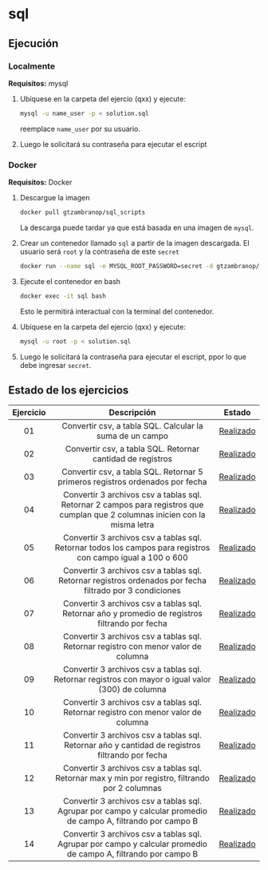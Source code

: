 # sql

## Ejecución

### Localmente

**Requisitos:** mysql

1. Ubíquese en la carpeta del ejercio (qxx) y ejecute:

	```bash
	mysql -u name_user -p < solution.sql
	```
	reemplace `name_user` por su usuario.
2. Luego le solicitará su contraseña para ejecutar el escript

### Docker

**Requisitos:** Docker

1. Descargue la imagen

	```bash
	docker pull gtzambranop/sql_scripts
	```
	La descarga puede tardar ya que está basada en una imagen de `mysql`.

2. Crear un contenedor llamado `sql` a partir de la imagen descargada. El usuario será `root` y la contraseña de este `secret`

	```bash
	docker run --name sql -e MYSQL_ROOT_PASSWORD=secret -d gtzambranop/sql_scripts
	```
3. Ejecute el contenedor en bash

	```bash
	docker exec -it sql bash
	```
	Esto le permitirá interactual con la terminal del contenedor.
4. Ubíquese en la carpeta del ejercio (qxx) y ejecute:

	```bash
	mysql -u root -p < solution.sql
	```
5. Luego le solicitará la contraseña para ejecutar el escript, ppor lo que debe ingresar `secret`.


## Estado de los ejercicios

| Ejercicio | Descripción | Estado |
| :---: | :---: | :---: |
|01|	Convertir csv, a tabla SQL. Calcular la suma de un campo|[Realizado](https://github.com/gtzambranop/scripts/blob/develop/sql/q01/solution.py) |
|02|	Convertir csv, a tabla SQL. Retornar cantidad de registros | [Realizado](https://github.com/gtzambranop/scripts/blob/develop/sql/q02/solution.py) |
|03|	Convertir csv, a tabla SQL. Retornar 5 primeros registros ordenados por fecha | [Realizado](https://github.com/gtzambranop/scripts/blob/develop/sql/q03/solution.py) |
|04|	Convertir 3 archivos csv a tablas sql. Retornar 2 campos para registros que cumplan que 2 columnas inicien con la misma letra | [Realizado](https://github.com/gtzambranop/scripts/blob/develop/sql/q04/solution.py) |
|05|	Convertir 3 archivos csv a tablas sql. Retornar todos los campos para registros con campo igual a 100 o 600 | [Realizado](https://github.com/gtzambranop/scripts/blob/develop/sql/q05/solution.py) |
|06|	Convertir 3 archivos csv a tablas sql. Retornar registros ordenados por fecha filtrado por 3 condiciones | [Realizado](https://github.com/gtzambranop/scripts/blob/develop/sql/q06/solution.py) |
|07|	Convertir 3 archivos csv a tablas sql. Retornar año y promedio de registros filtrando por fecha | [Realizado](https://github.com/gtzambranop/scripts/blob/develop/sql/q07/solution.py) |
|08|	Convertir 3 archivos csv a tablas sql. Retornar registro con menor valor de columna | [Realizado](https://github.com/gtzambranop/scripts/blob/develop/sql/q08/solution.py) |
|09|	Convertir 3 archivos csv a tablas sql. Retornar registros con mayor o igual valor (300) de columna | [Realizado](https://github.com/gtzambranop/scripts/blob/develop/sql/q09/solution.py) |
|10|	Convertir 3 archivos csv a tablas sql. Retornar registro con menor valor de columna | [Realizado](https://github.com/gtzambranop/scripts/blob/develop/sql/q10/solution.py) |
|11|	Convertir 3 archivos csv a tablas sql. Retornar año y cantidad de registros filtrando por fecha | [Realizado](https://github.com/gtzambranop/scripts/blob/develop/sql/q11/solution.py) |
|12|	Convertir 3 archivos csv a tablas sql. Retornar max y min por registro, filtrando por 2 columnas | [Realizado](https://github.com/gtzambranop/scripts/blob/develop/sql/q12/solution.py) |
|13|	Convertir 3 archivos csv a tablas sql. Agrupar por campo y calcular promedio de campo A, filtrando por campo B | [Realizado](https://github.com/gtzambranop/scripts/blob/develop/sql/q13/solution.py) |
|14|	Convertir 3 archivos csv a tablas sql. Agrupar por campo y calcular promedio de campo A, filtrando por campo B | [Realizado](https://github.com/gtzambranop/scripts/blob/develop/sql/q14/solution.py) |
